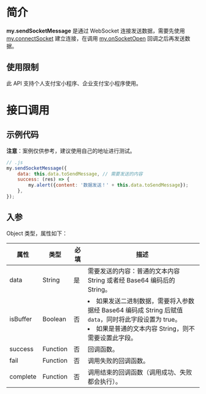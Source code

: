 
# 简介
**my.sendSocketMessage** 是通过 WebSocket 连接发送数据，需要先使用 [my.connectSocket](/mini/api/vx19c3) 建立连接，在调用 [my.onSocketOpen](/mini/api/itm5og) 回调之后再发送数据。

## 使用限制
此 API 支持个人支付宝小程序、企业支付宝小程序使用。

# 接口调用

## 示例代码
**注意**：案例仅供参考，建议使用自己的地址进行测试。
```javascript
// .js
my.sendSocketMessage({
    data: this.data.toSendMessage, // 需要发送的内容
    success: (res) => {
        my.alert({content: '数据发送！' + this.data.toSendMessage});
    },
});
```

## 入参
Object 类型，属性如下：

| **属性** | **类型** | **必填** | **描述** |
| --- | --- | --- | --- |
| data | String | 是 | 需要发送的内容：普通的文本内容 String 或者经 Base64 编码后的 String。 |
| isBuffer | Boolean | 否 | <li>如果发送二进制数据，需要将入参数据经 Base64 编码成 String 后赋值 `data`，同时将此字段设置为 true。</li><li>如果是普通的文本内容 String，则不需要设置此字段。</li>|
| success | Function | 否 | 回调函数。 |
| fail | Function | 否 | 调用失败的回调函数。 |
| complete | Function | 否 | 调用结束的回调函数（调用成功、失败都会执行）。 |

